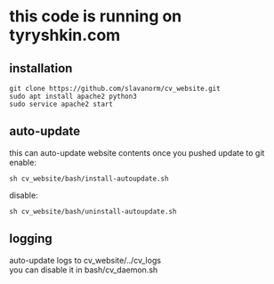 
# this code is running on tyryshkin.com

## installation  
```
git clone https://github.com/slavanorm/cv_website.git
sudo apt install apache2 python3
sudo service apache2 start
```  
## auto-update  
this can auto-update website contents once you pushed update to git  
enable:  
```
sh cv_website/bash/install-autoupdate.sh
```  
disable:  
```
sh cv_website/bash/uninstall-autoupdate.sh
```  
## logging  
auto-update logs to cv_website/../cv_logs  
you can disable it in bash/cv_daemon.sh
